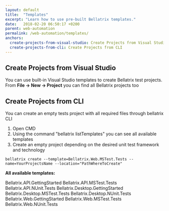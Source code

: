 ```yaml
---
layout: default
title:  "Templates"
excerpt: "Learn how to use pre-built Bellatrix templates."
date:   2018-02-20 06:50:17 +0200
parent: web-automation
permalink: /web-automation/templates/
anchors:
  create-projects-from-visual-studio: Create Projects from Visual Studio
  create-projects-from-cli: Create Projects from CLI
---
```

Create Projects from Visual Studio
----------------------------------
You can use built-in Visual Studio templates to create Bellatrix test projects.
From **File -> New -> Project** you can find all Bellatrix projects too

Create Projects from CLI
------------------------
You can create an empty tests project with all required files through bellatrix CLI
1. Open CMD
2. Using the command "bellatrix listTemplates" you can see all available templates 
3. Create an empty project depending on the desired unit test framework and technology

```
bellatrix create --template=Bellatrix.Web.MSTest.Tests --name=YourProjectsName --location="PathWhereToCreate"
```

**All available templates:**

Bellatrix.API.GettingStarted
Bellatrix.API.MSTest.Tests
Bellatrix.API.NUnit.Tests
Bellatrix.Desktop.GettingStarted
Bellatrix.Desktop.MSTest.Tests
Bellatrix.Desktop.NUnit.Tests
Bellatrix.Web.GettingStarted
Bellatrix.Web.MSTest.Tests
Bellatrix.Web.NUnit.Tests